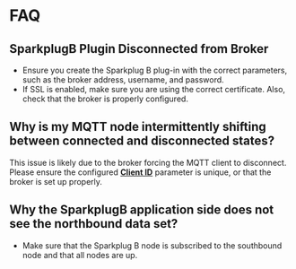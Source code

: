 # FAQ

## SparkplugB Plugin Disconnected from Broker

* Ensure you create the Sparkplug B plug-in with the correct parameters, such as the broker address, username, and password.
* If SSL is enabled, make sure you are using the correct certificate. Also, check that the broker is properly configured.

## Why is my MQTT node intermittently shifting between connected and disconnected states?

This issue is likely due to the broker forcing the MQTT client to disconnect. Please ensure the configured [**Client ID**] parameter is unique, or that the broker is set up properly.

[**Client ID**]: ./overview.md#parameters

## Why the SparkplugB application side does not see the northbound data set?

* Make sure that the Sparkplug B node is subscribed to the southbound node and that all nodes are up.
